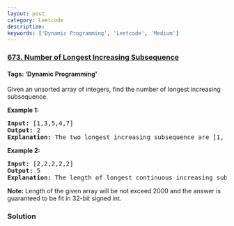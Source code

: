 ```yaml
---
layout: post
category: Leetcode
description: 
keywords: ['Dynamic Programming', 'Leetcode', 'Medium']
---
```

### [673. Number of Longest Increasing Subsequence](https://leetcode.com/problems/number-of-longest-increasing-subsequence)

#### Tags: 'Dynamic Programming'

<div class="content__u3I1 question-content__JfgR"><div><p>
Given an unsorted array of integers, find the number of longest increasing subsequence.
</p>
<p><b>Example 1:</b><br/>
</p><pre><b>Input:</b> [1,3,5,4,7]
<b>Output:</b> 2
<b>Explanation:</b> The two longest increasing subsequence are [1, 3, 4, 7] and [1, 3, 5, 7].
</pre>
<p></p>
<p><b>Example 2:</b><br/>
</p><pre><b>Input:</b> [2,2,2,2,2]
<b>Output:</b> 5
<b>Explanation:</b> The length of longest continuous increasing subsequence is 1, and there are 5 subsequences' length is 1, so output 5.
</pre>
<p></p>
<p><b>Note:</b>
Length of the given array will be not exceed 2000 and the answer is guaranteed to be fit in 32-bit signed int.
</p></div></div>

### Solution
